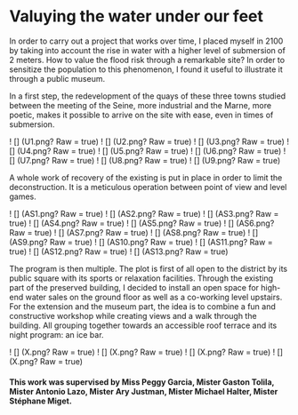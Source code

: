 # Valuying the water under our feet

In order to carry out a project that works over time, I placed myself in 2100 by taking into account the rise in water with a higher level of submersion of 2 meters.
How to value the flood risk through a remarkable site? In order to sensitize the population to this phenomenon,
I found it useful to illustrate it through a public museum.

In a first step, the redevelopment of the quays of these three towns studied between the meeting of the Seine, more industrial and the Marne, more poetic, makes it possible to arrive on the site with ease, even in times of submersion.

! [] (U1.png? Raw = true)
! [] (U2.png? Raw = true)
! [] (U3.png? Raw = true)
! [] (U4.png? Raw = true)
! [] (U5.png? Raw = true)
! [] (U6.png? Raw = true)
! [] (U7.png? Raw = true)
! [] (U8.png? Raw = true)
! [] (U9.png? Raw = true)

A whole work of recovery of the existing is put in place in order to limit the deconstruction. It is a meticulous operation between point of view and level games.

! [] (AS1.png? Raw = true)
! [] (AS2.png? Raw = true)
! [] (AS3.png? Raw = true)
! [] (AS4.png? Raw = true)
! [] (AS5.png? Raw = true)
! [] (AS6.png? Raw = true)
! [] (AS7.png? Raw = true)
! [] (AS8.png? Raw = true)
! [] (AS9.png? Raw = true)
! [] (AS10.png? Raw = true)
! [] (AS11.png? Raw = true)
! [] (AS12.png? Raw = true)
! [] (AS13.png? Raw = true)

The program is then multiple. The plot is first of all open to the district by its public square with its sports or relaxation facilities.
Through the existing part of the preserved building, I decided to install an open space for high-end water sales on the ground floor as well as a co-working level upstairs.
For the extension and the museum part, the idea is to combine a fun and constructive workshop while creating views and a walk through the building. All grouping together towards an accessible roof terrace and its night program: an ice bar.

! [] (X.png? Raw = true)
! [] (X.png? Raw = true)
! [] (X.png? Raw = true)
! [] (X.png? Raw = true)

#### This work was supervised by Miss Peggy Garcia, Mister Gaston Tolila, Mister Antonio Lazo, Mister Ary Justman, Mister Michael Halter, Mister Stéphane Miget.


